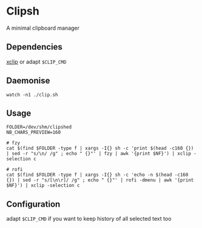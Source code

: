 # Clipsh

A minimal clipboard manager

## Dependencies

[xclip](https://github.com/astrand/xclip) or adapt `$CLIP_CMD`

## Daemonise
```
watch -n1 ./clip.sh
```

## Usage
```
FOLDER=/dev/shm/clipshed
NB_CHARS_PREVIEW=160

# fzy
cat $(find $FOLDER -type f | xargs -I{} sh -c 'print $(head -c160 {}) | sed -r "s/\n/ /g" ; echo " {}"' | fzy | awk '{print $NF}') | xclip -selection c

# rofi
cat $(find $FOLDER -type f | xargs -I{} sh -c 'echo -n $(head -c160 {}) | sed -r "s/[\n\r]/ /g" ; echo " {}"' | rofi -dmenu | awk '{print $NF}') | xclip -selection c
```

## Configuration

adapt `$CLIP_CMD` if you want to keep history of all selected text too
